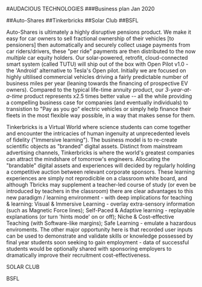 #AUDACIOUS TECHNOLOGIES 
###Business plan Jan 2020

##Auto-Shares
##Tinkerbricks
##Solar Club
##BSFL

Auto-Shares is ultimately a highly disruptive pensions product. We make it easy for car owners to sell fractional ownership of their vehicles [to pensioners] then automatically and securely collect usage payments from car riders/drivers, these "per ride" payments are then distributed to the now _multiple_ car equity holders. Our solar-powered, retrofit, cloud-connected smart system (called TUTU) will ship out of the box with Open Pilot v1.0 - the 'Android' alternative to Tesla's Open pilot. Initially we are focused on highly ultilised commercial vehicles driving a fairly predictable number of business miles per year (leaning towards the financing of prospective EV owners). Compared to the typical life-time annuity product, our *3-year-at-a-time* product represents x2.5 times better value -- all the while providing a compelling business case for companies (and eventually individuals) to transistion to "Pay as you go" electric vehicles or simply help finance their fleets in the most flexible way possible, in a way that makes sense for them. 




Tinkerbricks is a Virtual World where science students can come together and encounter the intricacies of human ingenuity at unprecedented levels of fidelity ("Immersive learning"). 
The business model is to re-create scientific objects as "branded" digital assets. Distinct from mainstream advertising channels, Tinkerbricks is where the world's greatest companies can attract the mindshare of tomorrow's engineers. Allocating the "brandable" digital assets and experiences will decided by regularly holding a competitive auction between relevant corporate sponsors. 
These learning experiences are simply not reprodicible on a classroom white board, and although Tbricks may supplement a teacher-led course of study (or even be introduced by teachers in the classroom) there are clear advantages to this new paradigm / learning environment - with deep implications for teaching & learning:
Visual & Immersive Learning - overlay extra-sensory information (such as Magnetic Force lines); 
Self-Paced & Adaptive learning - replayable explanations (or turn 'hints mode' on or off);
Niche & Cost-effective Teaching (with Software-like margins);
Safe Learning - emulate a hazardous enviroments.
The other major opportunity here is that recorded user inputs can be used to demonstrate and validate skills or knowledge possessed by final year students soon seeking to gain employment - data of successful students would be optionally shared with sponsoring employers to dramatically improve their recruitment cost-effectiveness.

SOLAR CLUB


BSFL

